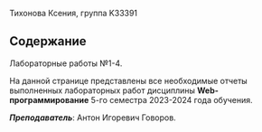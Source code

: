 Тихонова Ксения, группа K33391

## Содержание
Лабораторные работы №1-4. 

На данной странице представлены все необходимые отчеты выполненных лабораторных работ дисциплины **Web-программирование** 5-го семестра 2023-2024 года обучения. 

***Преподаватель***: Антон Игоревич Говоров.